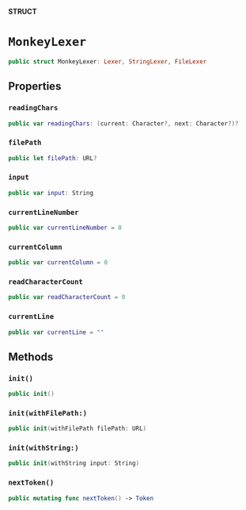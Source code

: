 **STRUCT**

# `MonkeyLexer`

```swift
public struct MonkeyLexer: Lexer, StringLexer, FileLexer
```

## Properties
### `readingChars`

```swift
public var readingChars: (current: Character?, next: Character?)?
```

### `filePath`

```swift
public let filePath: URL?
```

### `input`

```swift
public var input: String
```

### `currentLineNumber`

```swift
public var currentLineNumber = 0
```

### `currentColumn`

```swift
public var currentColumn = 0
```

### `readCharacterCount`

```swift
public var readCharacterCount = 0
```

### `currentLine`

```swift
public var currentLine = ""
```

## Methods
### `init()`

```swift
public init()
```

### `init(withFilePath:)`

```swift
public init(withFilePath filePath: URL)
```

### `init(withString:)`

```swift
public init(withString input: String)
```

### `nextToken()`

```swift
public mutating func nextToken() -> Token
```

